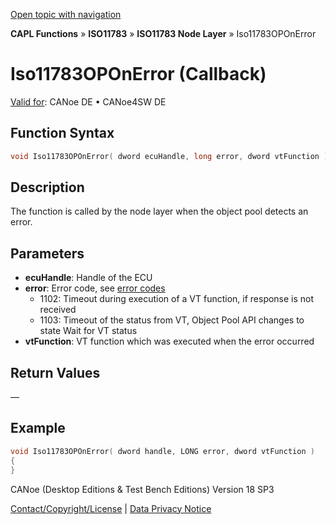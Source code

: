 [Open topic with navigation](../../../../../../CANoeDEFamily.htm#Topics/CAPLFunctions/ISO11783/ISONodeLayer/Functions/CAPLfunctionIso11783OpOnError.md)

**CAPL Functions** » **ISO11783** » **ISO11783 Node Layer** » Iso11783OPOnError

# Iso11783OPOnError (Callback)

[Valid for](../../../../Shared/FeatureAvailability.md): CANoe DE • CANoe4SW DE

## Function Syntax

```c
void Iso11783OPOnError( dword ecuHandle, long error, dword vtFunction );
```

## Description

The function is called by the node layer when the object pool detects an error.

## Parameters

- **ecuHandle**: Handle of the ECU
- **error**: Error code, see [error codes](../CAPLfunctionsISONLErrorCodes.md)
  - 1102: Timeout during execution of a VT function, if response is not received
  - 1103: Timeout of the status from VT, Object Pool API changes to state Wait for VT status
- **vtFunction**: VT function which was executed when the error occurred

## Return Values

—

## Example

```c
void Iso11783OPOnError( dword handle, LONG error, dword vtFunction )
{
}
```

CANoe (Desktop Editions & Test Bench Editions) Version 18 SP3

[Contact/Copyright/License](../../../../Shared/ContactCopyrightLicense.md) | [Data Privacy Notice](https://www.vector.com/int/en/company/get-info/privacy-policy/)
